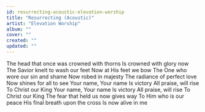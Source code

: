 ```yaml
---
id: resurrecting-acoustic-elevation-worship
title: "Resurrecting (Acoustic)"
artist: "Elevation Worship"
album: ""
cover: ""
created: ""
updated: ""
---
```


The head that once was crowned with thorns
Is crowned with glory now
The Savior knelt to wash our feet
Now at His feet we bow
The One who wore our sin and shame
Now robed in majesty
The radiance of perfect love
Now shines for all to see
Your name, Your name
Is victory
All praise, will rise
To Christ our King
Your name, Your name
Is victory
All praise, will rise
To Christ our King
The fear that held us now gives way
To Him who is our peace
His final breath upon the cross
Is now alive in me